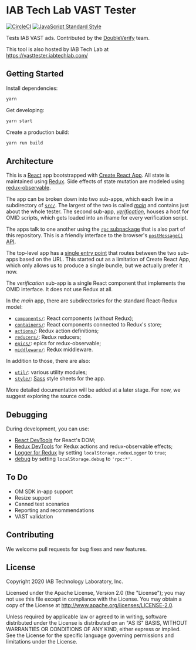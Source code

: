 # IAB Tech Lab VAST Tester

[![CircleCI](https://circleci.com/gh/InteractiveAdvertisingBureau/VAST-Tester.svg?style=shield)](https://circleci.com/gh/InteractiveAdvertisingBureau/VAST-Tester) [![JavaScript Standard Style](https://img.shields.io/badge/code%20style-standard-brightgreen.svg)](https://standardjs.com/)

Tests IAB VAST ads. Contributed by the [DoubleVerify](https://www.doubleverify.com/) team.

This tool is also hosted by IAB Tech Lab at https://vasttester.iabtechlab.com/

## Getting Started

Install dependencies:

```bash
yarn
```

Get developing:

```bash
yarn start
```

Create a production build:

```bash
yarn run build
```

## Architecture

This is a [React](https://reactjs.org/) app bootstrapped with
[Create React App](https://github.com/facebookincubator/create-react-app).
All state is maintained using [Redux](https://redux.js.org/). Side effects of
state mutation are modeled using
[redux-observable](https://redux-observable.js.org/).

The app can be broken down into two sub-apps, which each live in a subdirectory
of [`src/`](src/). The largest of the two is called [_main_](src/main/) and
contains just about the whole tester. The second sub-app,
[_verification_](src/verification/), houses a host for OMID scripts, which gets
loaded into an iframe for every verification script.

The apps talk to one another using the [`rpc` subpackage](src/common/rpc/) that
is also part of this repository. This is a friendly interface to the browser's
[`postMessage()` API](https://developer.mozilla.org/en-US/docs/Web/API/Window/postMessage).

The top-level app has a [single entry point](src/index.js) that routes between
the two sub-apps based on the URL. This started out as a limitation of Create
React App, which only allows us to produce a single bundle, but we actually
prefer it now.

The _verification_ sub-app is a single React component that implements the
OMID interface. It does not use Redux at all.

In the _main_ app, there are subdirectories for the standard React-Redux model:

-   [`components/`](src/main/components/): React components (without Redux);
-   [`containers/`](src/main/containers/): React components connected to Redux's
    store;
-   [`actions/`](src/main/actions/): Redux action definitions;
-   [`reducers/`](src/main/reducers/): Redux reducers;
-   [`epics/`](src/main/epics/): epics for redux-observable;
-   [`middleware/`](src/main/middleware/): Redux middleware.

In addition to those, there are also:

-   [`util/`](src/main/util/): various utility modules;
-   [`style/`](src/main/style): [Sass](https://sass-lang.com/) style sheets for
    the app.

More detailed documentation will be added at a later stage. For now, we suggest
exploring the source code.

## Debugging

During development, you can use:

-   [React DevTools](https://github.com/facebook/react-devtools)
    for React's DOM;
-   [Redux DevTools](https://github.com/zalmoxisus/redux-devtools-extension)
    for Redux actions and redux-observable effects;
-   [Logger for Redux](https://github.com/evgenyrodionov/redux-logger)
    by setting `localStorage.reduxLogger` to `true`;
-   [debug](https://www.npmjs.com/package/debug)
    by setting `localStorage.debug` to `'rpc:*'`.

## To Do

-   OM SDK in-app support
-   Resize support
-   Canned test scenarios
-   Reporting and recommendations
-   VAST validation

## Contributing

We welcome pull requests for bug fixes and new features.

## License

Copyright 2020 IAB Technology Laboratory, Inc.

Licensed under the Apache License, Version 2.0 (the "License");
you may not use this file except in compliance with the License.
You may obtain a copy of the License at
<http://www.apache.org/licenses/LICENSE-2.0>.

Unless required by applicable law or agreed to in writing, software
distributed under the License is distributed on an "AS IS" BASIS,
WITHOUT WARRANTIES OR CONDITIONS OF ANY KIND, either express or implied.
See the License for the specific language governing permissions and
limitations under the License.
